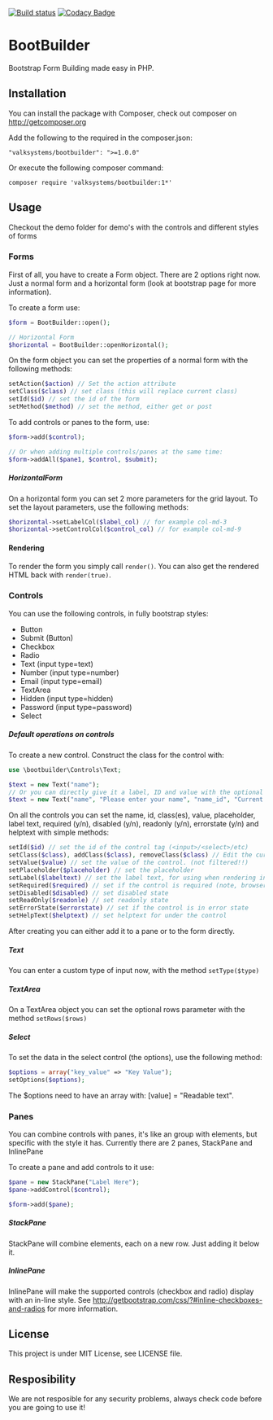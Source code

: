 [![Build status](https://travis-ci.org/ValkSystems/bootbuilder.svg)](https://travis-ci.org/ValkSystems/bootbuilder) [![Codacy Badge](https://www.codacy.com/project/badge/4e8e7112a0db45fe98866f22d82d1066)](https://www.codacy.com/app/tomvalk/bootbuilder)

# BootBuilder

Bootstrap Form Building made easy in PHP.

## Installation

You can install the package with Composer, check out composer on http://getcomposer.org

Add the following to the required in the composer.json:
```
"valksystems/bootbuilder": ">=1.0.0"
```

Or execute the following composer command:
```
composer require 'valksystems/bootbuilder:1*'
```

## Usage

Checkout the demo folder for demo's with the controls and different styles of forms

### Forms

First of all, you have to create a Form object. There are 2 options right now. Just a normal form and a horizontal form (look at bootstrap page for more information).

To create a form use:
```php
$form = BootBuilder::open();

// Horizontal Form
$horizontal = BootBuilder::openHorizontal();
```

On the form object you can set the properties of a normal form with the following methods:
```php
setAction($action) // Set the action attribute
setClass($class) // set class (this will replace current class)
setId($id) // set the id of the form
setMethod($method) // set the method, either get or post
```

To add controls or panes to the form, use:
```php
$form->add($control);

// Or when adding multiple controls/panes at the same time:
$form->addAll($pane1, $control, $submit);
```

##### HorizontalForm
On a horizontal form you can set 2 more parameters for the grid layout. To set the layout parameters, use the following methods:
```php
$horizontal->setLabelCol($label_col) // for example col-md-3
$horizontal->setControlCol($control_col) // for example col-md-9
```

#### Rendering
To render the form you simply call ``` render() ```. You can also get the rendered HTML back with ``` render(true) ```.


### Controls

You can use the following controls, in fully bootstrap styles:

* Button
* Submit (Button)
* Checkbox
* Radio
* Text (input type=text)
* Number (input type=number)
* Email (input type=email)
* TextArea
* Hidden (input type=hidden)
* Password (input type=password)
* Select

##### Default operations on controls

To create a new control. Construct the class for the control with:
```php
use \bootbuilder\Controls\Text;

$text = new Text("name");
// Or you can directly give it a label, ID and value with the optional constructor parameters
$text = new Text("name", "Please enter your name", "name_id", "Current Name");
```


On all the controls you can set the name, id, class(es), value, placeholder, label text, required (y/n), disabled (y/n), readonly (y/n), errorstate (y/n) and helptext with simple methods:

```php
setId($id) // set the id of the control tag (<input>/<select>/etc)
setClass($class), addClass($class), removeClass($class) // Edit the current class(es)
setValue($value) // set the value of the control. (not filtered!!)
setPlaceholder($placeholder) // set the placeholder
setLabel($labeltext) // set the label text, for using when rendering in a supported form
setRequired($required) // set if the control is required (note, browser can be manipulated)
setDisabled($disabled) // set disabled state
setReadOnly($readonle) // set readonly state
setErrorState($errorstate) // set if the control is in error state
setHelpText($helptext) // set helptext for under the control
```

After creating you can either add it to a pane or to the form directly.

##### Text
You can enter a custom type of input now, with the method ``` setType($type) ```

##### TextArea
On a TextArea object you can set the optional rows parameter with the method ``` setRows($rows) ```

##### Select

To set the data in the select control (the options), use the following method:

```php
$options = array("key_value" => "Key Value");
setOptions($options);
```

The $options need to have an array with: [value] = "Readable text".

### Panes

You can combine controls with panes, it's like an group with elements, but specific with the style it has.
Currently there are 2 panes, StackPane and InlinePane

To create a pane and add controls to it use:
```php
$pane = new StackPane("Label Here");
$pane->addControl($control);

$form->add($pane);
```

##### StackPane

StackPane will combine elements, each on a new row. Just adding it below it.

##### InlinePane

InlinePane will make the supported controls (checkbox and radio) display with an in-line style.
See http://getbootstrap.com/css/?#inline-checkboxes-and-radios for more information.


## License

This project is under MIT License, see LICENSE file.


## Resposibility
We are not resposible for any security problems, always check code before you are going to use it!
